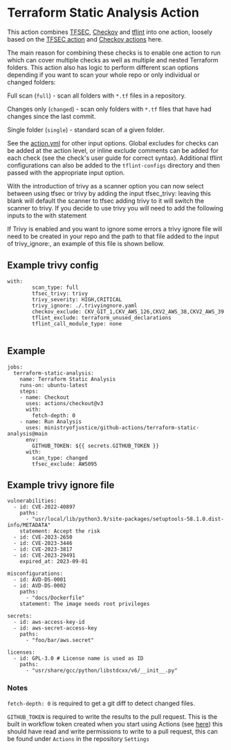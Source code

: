 # Terraform Static Analysis Action

This action combines [TFSEC](https://github.com/tfsec/tfsec), [Checkov](https://github.com/bridgecrewio/checkov) and [tflint](https://github.com/terraform-linters/tflint) into one action, loosely based on the [TFSEC action](https://github.com/triat/terraform-security-scan) and [Checkov actions](https://github.com/bridgecrewio/checkov-action) here.

The main reason for combining these checks is to enable one action to run which can cover multiple checks as well as multiple and nested Terraform folders.  This action also has logic to perform different scan options depending if you want to scan your whole repo or only individual or changed folders:

Full scan (`full`) - scan all folders with `*.tf` files in a repository.

Changes only (`changed`) - scan only folders with `*.tf` files that have had changes since the last commit.

Single folder (`single`) - standard scan of a given folder.

See the [action.yml](action.yml) for other input options. Global excludes for checks can be added at the action level, or inline exclude comments can be added for each check (see the check's user guide for correct syntax). Additional tflint configurations can also be added to the `tflint-configs` directory and then passed with the appropriate input option.

With the introduction of trivy as a scanner option you can now select between using tfsec or trivy by adding the input tfsec_trivy: leaving this blank will default the scanner to tfsec adding trivy to it will switch the scanner to trivy. If you decide to use trivy you will need to add the following inputs to the with statement

If Trivy is enabled and you want to ignore some errors a trivy ignore file will need to be created in your repo and the path to that file added to the input of trivy_ignore:, an example of this file is shown bellow.


## Example trivy config
```
with:
        scan_type: full
        tfsec_trivy: trivy
        trivy_severity: HIGH,CRITICAL
        trivy_ignore: ./.trivyingnore.yaml
        checkov_exclude: CKV_GIT_1,CKV_AWS_126,CKV2_AWS_38,CKV2_AWS_39
        tflint_exclude: terraform_unused_declarations
        tflint_call_module_type: none


```

## Example

```
jobs:
  terraform-static-analysis:
    name: Terraform Static Analysis
    runs-on: ubuntu-latest
    steps:
    - name: Checkout
      uses: actions/checkout@v3
      with:
        fetch-depth: 0
    - name: Run Analysis
      uses: ministryofjustice/github-actions/terraform-static-analysis@main
      env:
        GITHUB_TOKEN: ${{ secrets.GITHUB_TOKEN }}
      with:
        scan_type: changed
        tfsec_exclude: AWS095
```

## Example trivy ignore file

```
vulnerabilities:
  - id: CVE-2022-40897
    paths:
      - "usr/local/lib/python3.9/site-packages/setuptools-58.1.0.dist-info/METADATA"
    statement: Accept the risk
  - id: CVE-2023-2650
  - id: CVE-2023-3446
  - id: CVE-2023-3817
  - id: CVE-2023-29491
    expired_at: 2023-09-01

misconfigurations:
  - id: AVD-DS-0001
  - id: AVD-DS-0002
    paths:
      - "docs/Dockerfile"
    statement: The image needs root privileges

secrets:
  - id: aws-access-key-id
  - id: aws-secret-access-key
    paths:
      - "foo/bar/aws.secret"

licenses:
  - id: GPL-3.0 # License name is used as ID
    paths:
      - "usr/share/gcc/python/libstdcxx/v6/__init__.py"

```


### Notes

`fetch-depth: 0` is required to get a git diff to detect changed files.

`GITHUB_TOKEN` is required to write the results to the pull request. This is the built in workflow token created when you start using Actions (see [here](https://docs.github.com/en/actions/reference/authentication-in-a-workflow)) this should have read and write permissions to write to a pull request, this can be found under `Actions` in the repository `Settings`
